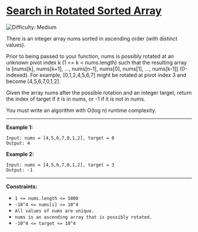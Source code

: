 # [Search in Rotated Sorted Array](https://leetcode.com/problems/search-in-rotated-sorted-array/description/)
![Difficulty: Medium](https://img.shields.io/badge/Difficulty-Medium-brightgreen)

There is an integer array nums sorted in ascending order (with distinct values).

Prior to being passed to your function, nums is possibly rotated at an unknown pivot index k (1 <= k < nums.length) such that the resulting array is [nums[k], nums[k+1], ..., nums[n-1], nums[0], nums[1], ..., nums[k-1]] (0-indexed). For example, [0,1,2,4,5,6,7] might be rotated at pivot index 3 and become [4,5,6,7,0,1,2].

Given the array nums after the possible rotation and an integer target, return the index of target if it is in nums, or -1 if it is not in nums.

You must write an algorithm with O(log n) runtime complexity.

---
**Example 1:**

```
Input: nums = [4,5,6,7,0,1,2], target = 0
Output: 4

```

**Example 2:**

```
Input: nums = [4,5,6,7,0,1,2], target = 3
Output: -1

```
---

**Constraints:**

- `1 <= nums.length <= 5000`
- `-10^4 <= nums[i] <= 10^4`
- `All values of nums are unique.`
- `nums is an ascending array that is possibly rotated.`
- `-10^4 <= target <= 10^4`